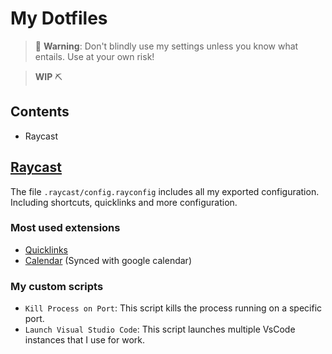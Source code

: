 # My Dotfiles

> 🚨 **Warning**: Don't blindly use my settings unless you know what entails. Use at your own risk!

> **WIP** ⛏️

## Contents

- Raycast

## [Raycast](https://www.raycast.com/)

The file `.raycast/config.rayconfig` includes all my exported configuration. Including shortcuts, quicklinks and more configuration.

### Most used extensions

- [Quicklinks](https://www.raycast.com/extensions/quicklinks)
- [Calendar](https://www.raycast.com/extensions/calendar) (Synced with google calendar)

### My custom scripts

- `Kill Process on Port`: This script kills the process running on a specific port.
- `Launch Visual Studio Code`: This script launches multiple VsCode instances that I use for work.
